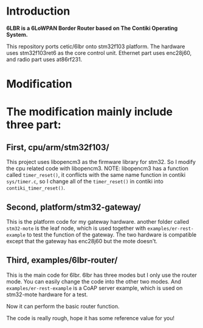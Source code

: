 Introduction
=====================
**6LBR is a 6LoWPAN Border Router based on The Contiki Operating System.**

This repository ports cetic/6lbr onto stm32f103 platform.
The hardware uses stm32f103ret6 as the core control unit.
Ethernet part uses enc28j60, and radio part uses at86rf231.

Modification
=====================
# The modification mainly include three part:

## First, cpu/arm/stm32f103/

This project uses libopencm3 as the firmware library for stm32.
So I modify the cpu related code with libopencm3.
NOTE: libopencm3 has a function called `timer_reset()`, it conflicts with
 the same name function in contiki `sys/timer.c`, so I change all of the 
 `timer_reset()` in contiki into `contiki_timer_reset()`.

## Second, platform/stm32-gateway/
This is the platform code for my gateway hardware. another folder called 
`stm32-mote` is the leaf node, which is used together with `examples/er-rest-example` 
to test the function of the gateway. The two hardware is compatible except that 
the gateway has enc28j60 but the mote doesn't.

## Third, examples/6lbr-router/
This is the main code for 6lbr. 6lbr has three modes but I only use the router mode.
You can easily change the code into the other two modes. And `examples/er-rest-example`
is a CoAP server example, which is used on stm32-mote hardware for a test.

Now it can perform the basic router function.

The code is really rough, hope it has some reference value for you!